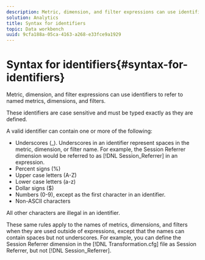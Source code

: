 ```yaml
---
description: Metric, dimension, and filter expressions can use identifiers to refer to named metrics, dimensions, and filters.
solution: Analytics
title: Syntax for identifiers
topic: Data workbench
uuid: 9cfa188a-05ca-4163-a268-e33fce9a1929
---
```


# Syntax for identifiers{#syntax-for-identifiers}

Metric, dimension, and filter expressions can use identifiers to refer to named metrics, dimensions, and filters.

 These identifiers are case sensitive and must be typed exactly as they are defined.

A valid identifier can contain one or more of the following:

* Underscores (_). Underscores in an identifier represent spaces in the metric, dimension, or filter name. For example, the Session Referrer dimension would be referred to as [!DNL Session_Referrer] in an expression. 
* Percent signs (%) 
* Upper case letters (A-Z) 
* Lower case letters (a-z) 
* Dollar signs ($) 
* Numbers (0-9), except as the first character in an identifier. 
* Non-ASCII characters

All other characters are illegal in an identifier.

These same rules apply to the names of metrics, dimensions, and filters when they are used outside of expressions, except that the names can contain spaces but not underscores. For example, you can define the Session Referrer dimension in the [!DNL Transformation.cfg] file as Session Referrer, but not [!DNL Session_Referrer]. 
